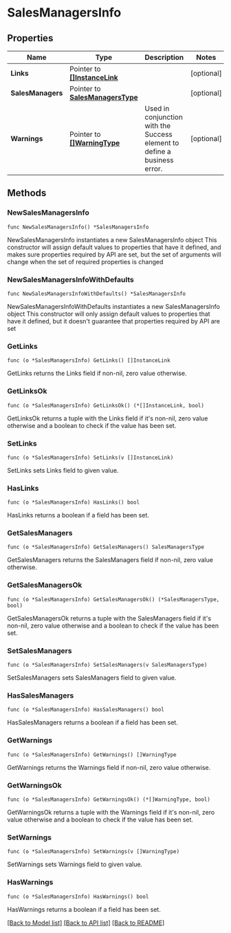 # SalesManagersInfo

## Properties

Name | Type | Description | Notes
------------ | ------------- | ------------- | -------------
**Links** | Pointer to [**[]InstanceLink**](InstanceLink.md) |  | [optional] 
**SalesManagers** | Pointer to [**SalesManagersType**](SalesManagersType.md) |  | [optional] 
**Warnings** | Pointer to [**[]WarningType**](WarningType.md) | Used in conjunction with the Success element to define a business error. | [optional] 

## Methods

### NewSalesManagersInfo

`func NewSalesManagersInfo() *SalesManagersInfo`

NewSalesManagersInfo instantiates a new SalesManagersInfo object
This constructor will assign default values to properties that have it defined,
and makes sure properties required by API are set, but the set of arguments
will change when the set of required properties is changed

### NewSalesManagersInfoWithDefaults

`func NewSalesManagersInfoWithDefaults() *SalesManagersInfo`

NewSalesManagersInfoWithDefaults instantiates a new SalesManagersInfo object
This constructor will only assign default values to properties that have it defined,
but it doesn't guarantee that properties required by API are set

### GetLinks

`func (o *SalesManagersInfo) GetLinks() []InstanceLink`

GetLinks returns the Links field if non-nil, zero value otherwise.

### GetLinksOk

`func (o *SalesManagersInfo) GetLinksOk() (*[]InstanceLink, bool)`

GetLinksOk returns a tuple with the Links field if it's non-nil, zero value otherwise
and a boolean to check if the value has been set.

### SetLinks

`func (o *SalesManagersInfo) SetLinks(v []InstanceLink)`

SetLinks sets Links field to given value.

### HasLinks

`func (o *SalesManagersInfo) HasLinks() bool`

HasLinks returns a boolean if a field has been set.

### GetSalesManagers

`func (o *SalesManagersInfo) GetSalesManagers() SalesManagersType`

GetSalesManagers returns the SalesManagers field if non-nil, zero value otherwise.

### GetSalesManagersOk

`func (o *SalesManagersInfo) GetSalesManagersOk() (*SalesManagersType, bool)`

GetSalesManagersOk returns a tuple with the SalesManagers field if it's non-nil, zero value otherwise
and a boolean to check if the value has been set.

### SetSalesManagers

`func (o *SalesManagersInfo) SetSalesManagers(v SalesManagersType)`

SetSalesManagers sets SalesManagers field to given value.

### HasSalesManagers

`func (o *SalesManagersInfo) HasSalesManagers() bool`

HasSalesManagers returns a boolean if a field has been set.

### GetWarnings

`func (o *SalesManagersInfo) GetWarnings() []WarningType`

GetWarnings returns the Warnings field if non-nil, zero value otherwise.

### GetWarningsOk

`func (o *SalesManagersInfo) GetWarningsOk() (*[]WarningType, bool)`

GetWarningsOk returns a tuple with the Warnings field if it's non-nil, zero value otherwise
and a boolean to check if the value has been set.

### SetWarnings

`func (o *SalesManagersInfo) SetWarnings(v []WarningType)`

SetWarnings sets Warnings field to given value.

### HasWarnings

`func (o *SalesManagersInfo) HasWarnings() bool`

HasWarnings returns a boolean if a field has been set.


[[Back to Model list]](../README.md#documentation-for-models) [[Back to API list]](../README.md#documentation-for-api-endpoints) [[Back to README]](../README.md)


